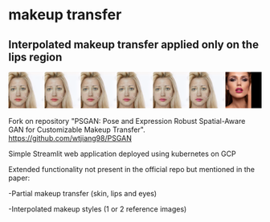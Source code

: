 # makeup transfer

## Interpolated makeup transfer applied only on the lips region
![Farmers Market Finder Demo](Collage1.png)

Fork on repository  "PSGAN: Pose and Expression Robust Spatial-Aware GAN for Customizable Makeup Transfer".
https://github.com/wtjiang98/PSGAN 

Simple Streamlit web application deployed using kubernetes on GCP

Extended functionality not present in the official repo but mentioned in the paper:

-Partial makeup transfer (skin, lips and eyes)

-Interpolated makeup styles (1 or 2 reference images)
